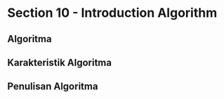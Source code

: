 # Section 10 - Introduction Algorithm

## Algoritma

## Karakteristik Algoritma

## Penulisan Algoritma
